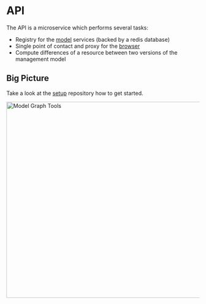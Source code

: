 # API 

The API is a microservice which performs several tasks:

- Registry for the [model](https://github.com/model-graph-tools/model) services (backed by a redis database)
- Single point of contact and proxy for the [browser](https://github.com/model-graph-tools/browser)
- Compute differences of a resource between two versions of the management model

## Big Picture

Take a look at the [setup](https://github.com/model-graph-tools/setup) repository how to get started.

<img src="https://model-graph-tools.github.io/img/tools.svg" alt="Model Graph Tools" width="512" />